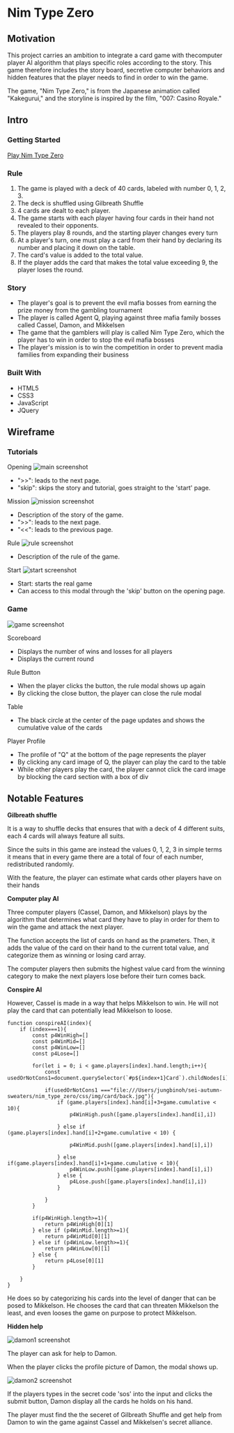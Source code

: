 # Nim Type Zero


## Motivation

This project carries an ambition to integrate a card game with thecomputer player AI algorithm that plays specific roles according to the story. This game therefore includes the story board, secretive computer behaviors and hidden features that the player needs to find in order to win the game.

The game, "Nim Type Zero," is from the Japanese animation called "Kakegurui," and the storyline is inspired by the film, "007: Casino Royale."

## Intro

### Getting Started

[Play Nim Type Zero](https://pages.git.generalassemb.ly/benoh0906/nim_type_zero/)

### Rule

1. The game is played with a deck of 40 cards, labeled with number 0, 1, 2, 3.
2. The deck is shuffled using Gilbreath Shuffle 
3. 4 cards are dealt to each player.
4. The game starts with each player having four cards in their hand not revealed to their opponents.
5. The players play 8 rounds, and the starting player changes every turn
6. At a player's turn, one must play a card from their hand by declaring its number and placing it down on the table.
7. The card's value is added to the total value.
8. If the player adds the card that makes the total value exceeding 9, the player loses the round.

### Story

- The player's goal is to prevent the evil mafia bosses from earning the prize money from the gambling tournament
- The player is called Agent Q, playing against three mafia family bosses called Cassel, Damon, and Mikkelsen
- The game that the gamblers will play is called Nim Type Zero, which the player has to win in order to stop the evil mafia bosses
- The player's mission is to win the competition in order to prevent madia families from expanding their business


### Built With

- HTML5
- CSS3
- JavaScript
- JQuery


## Wireframe

### Tutorials

Opening
![main screenshot](screenshot/main.png)

- ">>": leads to the next page.
- "skip": skips the story and tutorial, goes straight to the 'start' page.

Mission
![mission screenshot](screenshot/mission.png)

- Description of the story of the game.
- ">>": leads to the next page.
- "<<": leads to the previous page.

Rule
![rule screenshot](screenshot/rule.png)

- Description of the rule of the game.

Start
![start screenshot](screenshot/start.png)

- Start: starts the real game
- Can access to this modal through the 'skip' button on the opening page.

### Game
![game screenshot](screenshot/game1.png)

Scoreboard

- Displays the number of wins and losses for all players
- Displays the current round

Rule Button

- When the player clicks the button, the rule modal shows up again
- By clicking the close button, the player can close the rule modal

Table

- The black circle at the center of the page updates and shows the cumulative value of the cards 

Player Profile

- The profile of "Q" at the bottom of the page represents the player
- By clicking any card image of Q, the player can play the card to the table
- While other players play the card, the player cannot click the card image by blocking the card section with a box of div
	
## Notable Features

**Gilbreath shuffle**

It is a way to shuffle decks that ensures that with a deck of 4 different suits, each 4 cards will always feature all suits.

Since the suits in this game are instead the values 0, 1, 2, 3 in simple terms it means that in every game there are a total of four of each number, redistributed randomly. 

With the feature, the player can estimate what cards other players have on their hands

**Computer play AI**

Three computer players (Cassel, Damon, and Mikkelson) plays by the algorithm that determines what card they have to play in order for them to win the game and attack the next player.

The function accepts the list of cards on hand as the prameters. Then, it adds the value of the card on their hand to the current total value, and categorize them as winning or losing card array.

The computer players then submits the highest value card from the winning category to make the next players lose before their turn comes back.

**Conspire AI**

However, Cassel is made in a way that helps Mikkelson to win. He will not play the card that can potentially lead Mikkelson to loose. 

```
function conspireAI(index){
    if (index===1){
        const p4WinHigh=[]
        const p4WinMid=[]
        const p4WinLow=[]
        const p4Lose=[]

        for(let i = 0; i < game.players[index].hand.length;i++){
            const usedOrNotCons1=document.querySelector(`#p${index+1}Card`).childNodes[i].src

            if(usedOrNotCons1 ==="file:///Users/jungbinoh/sei-autumn-sweaters/nim_type_zero/css/img/card/back.jpg"){
                if (game.players[index].hand[i]+3+game.cumulative < 10){
                    p4WinHigh.push([game.players[index].hand[i],i])

                } else if (game.players[index].hand[i]+2+game.cumulative < 10) {

                    p4WinMid.push([game.players[index].hand[i],i])

                } else if(game.players[index].hand[i]+1+game.cumulative < 10){
                    p4WinLow.push([game.players[index].hand[i],i])
                } else {
                    p4Lose.push([game.players[index].hand[i],i])
                }
        
            }
        }

        if(p4WinHigh.length>=1){
            return p4WinHigh[0][1]
        } else if (p4WinMid.length>=1){
            return p4WinMid[0][1]
        } else if (p4WinLow.length>=1){
            return p4WinLow[0][1]
        } else {
            return p4Lose[0][1]
        }

    }
}
```


He does so by categorizing his cards into the level of danger that can be posed to Mikkelson. He chooses the card that can threaten Mikkelson the least, and even looses the game on purpose to protect Mikkelson.


**Hidden help**

![damon1 screenshot](screenshot/damon1.png)


The player can ask for help to Damon.

When the player clicks the profile picture of Damon, the modal shows up.


![damon2 screenshot](screenshot/damon2.png)

If the players types in the secret code 'sos' into the input and clicks the submit button, Damon display all the cards he holds on his hand.

The player must find the the seceret of Gilbreath Shuffle and get help from Damon to win the game against Cassel and Mikkelsen's secret alliance.


